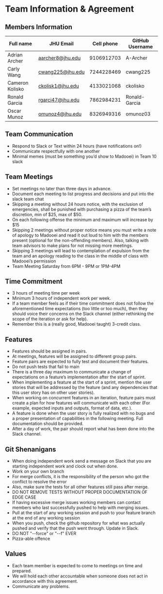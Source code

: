 # Team Information & Agreement

## Members Information

| Full name     | JHU Email      | Cell phone | GitHub Username |
|---------------|----------------|------------|-----------------|
|Adrian Archer  |aarcher8@jhu.edu|9106912703  |A-Archer         |                 
|Carly Wang     |cwang225@jhu.edu|7244228469  |cwang225         |                 
|Cameron Kolisko|ckolisk1@jhu.edu|4133021068  |ckolisko         |                 
|Ronald Garcia  |rgarci47@jhu.edu|7862984231  |Ronald-Garcia    |                 
|Oscar Munoz    |omunoz4@jhu.edu |8326949316  |omunoz03         |                 

## Team Communication

- Respond to Slack or Text within 24 hours (have notifications on!)
- Communicate respectfully with one another
- Minimal memes (must be something you’d show to Madooei) in Team 10 slack

## Team Meetings

- Set meetings no later than three days in advance.
- Document each meeting to list progress and decisions and put into the slack team chat
- Skipping a meeting without 24 hours notice, with the exclusion of emergencies, shall be punished with purchasing a pizza of the team’s discretion, min of $25, max of $50.
- On each following offense the minimum and maximum will increase by $15
- Skipping 2 meetings without proper notice means you must write a note of apology to Madooei and read it out loud to him with the members present (optional for the non-offending members). Also, talking with team advisors to make plans for not missing more meetings.
- Skipping 3 meetings will lead to contemplation of expulsion from the team and an apology reading to the class in the middle of class with Madooei’s permission
- Team Meeting Saturday from 6PM - 9PM or 1PM-4PM

## Time Commitment

- 3 hours of meeting time per week
- Minimum 3 hours of independent work per week.
- If a team member feels as if their time commitment does not follow the aforementioned time expectations (too little or too much), then they should voice their concerns on the Slack channel (either rethinking the scope of the iteration or ask for help). 
- Remember this is a (really good, Madooei taught) 3-credit class.

## Features

- Features should be assigned in pairs.
- At meetings, features will be assigned to different group pairs.
- Feature pairs are expected to fully test and document their features.
- Do not push tests that fail to main
- There is a three day maximum to communicate a change of expectations on a feature’s implementation after the start of sprint.
- When implementing a feature at the start of a sprint, mention the user stories that will be addressed by the feature (and any dependencies that this user story has on other user stories).
- When working on concurrent features in an iteration, feature pairs must create a plan for how features will communicate with each other (For example, expected inputs and outputs, format of data, etc.).
- A feature is done when the user story is fully realized with no bugs and a proper presentation of capabilities in the following meeting. Full documentation should be provided.
- After a day of work, the pair should report what has been done into the Slack channel.

## Git Shenanigans

- When doing independent work send a message on Slack that you are starting independent work and clock out when done.
- Work on your own branch 
- For merge conflicts, it is the responsibility of the person who got the conflict to resolve the error
- Also, make sure the tests for all other features still pass after merge.
- DO NOT REMOVE TESTS WITHOUT PROPER DOCUMENTATION OF EDGE CASE
- If having excessive merge issues working members can contact members who last successfully pushed to help with merging issues.
- Pull at the start of any working session and push to your feature branch at the end of any working session
- When you push, check the github repository for what was actually pushed and verify that the push went through. Update in Slack. 
- DO NOT "--force" or "--f" EVER
- Pizza-able offence

## Values

- Each team member is expected to come to meetings on time and prepared.
- We will hold each other accountable when someone does not act in accordance with this agreement.
- Communicate any problems.









